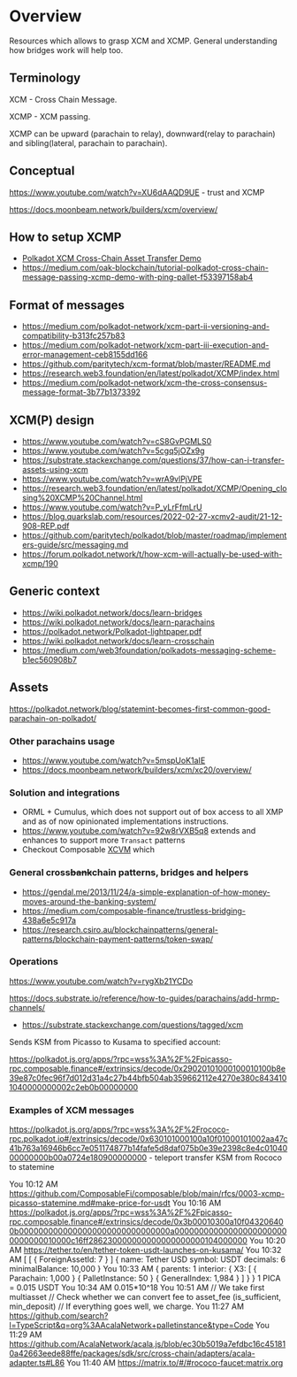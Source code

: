 # Overview

Resources which allows to grasp  XCM and XCMP. General understanding how bridges work will help too. 

## Terminology

XCM - Cross Chain Message.

XCMP - XCM passing.

XCMP can be upward (parachain to relay), downward(relay to parachain) and sibling(lateral, parachain to parachain).

## Conceptual

<https://www.youtube.com/watch?v=XU6dAAQD9UE> - trust and XCMP

<https://docs.moonbeam.network/builders/xcm/overview/>

## How to setup XCMP

- [Polkadot XCM Cross-Chain Asset Transfer Demo](https://medium.com/oak-blockchain/polkadot-xcm-cross-chain-asset-transfer-demo-53aa9a2e97a7)
- <https://medium.com/oak-blockchain/tutorial-polkadot-cross-chain-message-passing-xcmp-demo-with-ping-pallet-f53397158ab4>

## Format of messages

- <https://medium.com/polkadot-network/xcm-part-ii-versioning-and-compatibility-b313fc257b83>
- <https://medium.com/polkadot-network/xcm-part-iii-execution-and-error-management-ceb8155dd166>
- <https://github.com/paritytech/xcm-format/blob/master/README.md>
- <https://research.web3.foundation/en/latest/polkadot/XCMP/index.html>
- <https://medium.com/polkadot-network/xcm-the-cross-consensus-message-format-3b77b1373392>

## XCM(P) design

- <https://www.youtube.com/watch?v=cS8GvPGMLS0>
- <https://www.youtube.com/watch?v=5cgq5jOZx9g>
- <https://substrate.stackexchange.com/questions/37/how-can-i-transfer-assets-using-xcm>
- <https://www.youtube.com/watch?v=wrA9vlPjVPE>
- <https://research.web3.foundation/en/latest/polkadot/XCMP/Opening_closing%20XCMP%20Channel.html>
- <https://www.youtube.com/watch?v=P_yLrFfmLrU>
- <https://blog.quarkslab.com/resources/2022-02-27-xcmv2-audit/21-12-908-REP.pdf>
- <https://github.com/paritytech/polkadot/blob/master/roadmap/implementers-guide/src/messaging.md>
- https://forum.polkadot.network/t/how-xcm-will-actually-be-used-with-xcmp/190

## Generic context

- <https://wiki.polkadot.network/docs/learn-bridges>
- <https://wiki.polkadot.network/docs/learn-parachains>
- <https://polkadot.network/Polkadot-lightpaper.pdf>
- <https://wiki.polkadot.network/docs/learn-crosschain>
- <https://medium.com/web3foundation/polkadots-messaging-scheme-b1ec560908b7>

## Assets

<https://polkadot.network/blog/statemint-becomes-first-common-good-parachain-on-polkadot/>

### Other parachains usage

- <https://www.youtube.com/watch?v=5mspUoK1aIE>
- <https://docs.moonbeam.network/builders/xcm/xc20/overview/>

### Solution and integrations

- ORML + Cumulus, which does not support out of box access to all XMP and as of now opinionated implementations instructions.
- <https://www.youtube.com/watch?v=92w8rVXB5q8> extends and enhances to support more `Transact` patterns
- Checkout Composable [XCVM](../../xcvm/SPEC.md) which

### General cross~~bank~~chain patterns, bridges and helpers

- <https://gendal.me/2013/11/24/a-simple-explanation-of-how-money-moves-around-the-banking-system/>
- <https://medium.com/composable-finance/trustless-bridging-438a6e5c917a>
- <https://research.csiro.au/blockchainpatterns/general-patterns/blockchain-payment-patterns/token-swap/>

### Operations

https://www.youtube.com/watch?v=rygXb21YCDo

<https://docs.substrate.io/reference/how-to-guides/parachains/add-hrmp-channels/>
- https://substrate.stackexchange.com/questions/tagged/xcm

Sends KSM from Picasso to Kusama to specified account:

https://polkadot.js.org/apps/?rpc=wss%3A%2F%2Fpicasso-rpc.composable.finance#/extrinsics/decode/0x29020101000100010100b8e39e87c0fec96f7d012d31a4c27b44bfb504ab359662112e4270e380c8434101040000000002c2eb0b00000000

### Examples of XCM messages


https://polkadot.js.org/apps/?rpc=wss%3A%2F%2Frococo-rpc.polkadot.io#/extrinsics/decode/0x630101000100a10f01000101002aa47c41b763a16946b6cc7e051174877b14fafe5d8daf075b0e39e2398c8e4c0104000000000b00a0724e180900000000 - teleport transfer KSM from Rococo to statemine


You
10:12 AM
https://github.com/ComposableFi/composable/blob/main/rfcs/0003-xcmp-picasso-statemine.md#make-price-for-usdt
You
10:16 AM
https://polkadot.js.org/apps/?rpc=wss%3A%2F%2Fpicasso-rpc.composable.finance#/extrinsics/decode/0x3b00010300a10f043206400b0000000000000000000000000000000a000000000000000000000000000000010000c16ff286230000000000000000000104000000
You
10:20 AM
https://tether.to/en/tether-token-usdt-launches-on-kusama/
You
10:32 AM
[
    [
      {
        ForeignAssetId: 7
      }
    ]
    {
      name: Tether USD
      symbol: USDT
      decimals: 6
      minimalBalance: 10,000
    }
You
10:33 AM
{
      parents: 1
      interior: {
        X3: [
          {
            Parachain: 1,000
          }
          {
            PalletInstance: 50
          }
          {
            GeneralIndex: 1,984
          }
        ]
      }
    }
1 PICA = 0.015 USDT
You
10:34 AM
0.015*10^18
You
10:51 AM
// We take first multiasset
	// Check whether we can convert fee to asset_fee (is_sufficient, min_deposit)
	// If everything goes well, we charge.
You
11:27 AM
https://github.com/search?l=TypeScript&q=org%3AAcalaNetwork+palletinstance&type=Code
You
11:29 AM
https://github.com/AcalaNetwork/acala.js/blob/ec30b5019a7efdbc16c451810a42663eede88ffe/packages/sdk/src/cross-chain/adapters/acala-adapter.ts#L86
You
11:40 AM
https://matrix.to/#/#rococo-faucet:matrix.org